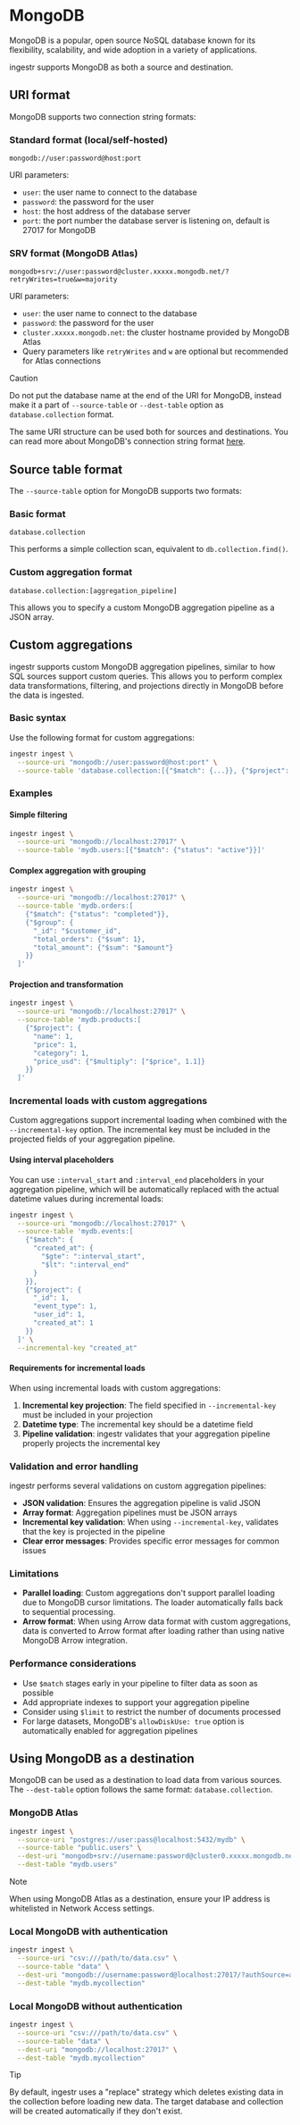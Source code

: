 # MongoDB
MongoDB is a popular, open source NoSQL database known for its flexibility, scalability, and wide adoption in a variety of applications.

ingestr supports MongoDB as both a source and destination.

## URI format

MongoDB supports two connection string formats:

### Standard format (local/self-hosted)
```plaintext
mongodb://user:password@host:port
```

URI parameters:
- `user`: the user name to connect to the database
- `password`: the password for the user
- `host`: the host address of the database server
- `port`: the port number the database server is listening on, default is 27017 for MongoDB

### SRV format (MongoDB Atlas)
```plaintext
mongodb+srv://user:password@cluster.xxxxx.mongodb.net/?retryWrites=true&w=majority
```

URI parameters:
- `user`: the user name to connect to the database
- `password`: the password for the user
- `cluster.xxxxx.mongodb.net`: the cluster hostname provided by MongoDB Atlas
- Query parameters like `retryWrites` and `w` are optional but recommended for Atlas connections

> [!CAUTION]
> Do not put the database name at the end of the URI for MongoDB, instead make it a part of `--source-table` or `--dest-table` option as `database.collection` format.

The same URI structure can be used both for sources and destinations. You can read more about MongoDB's connection string format [here](https://docs.mongodb.com/manual/reference/connection-string/).

## Source table format

The `--source-table` option for MongoDB supports two formats:

### Basic format
```plaintext
database.collection
```

This performs a simple collection scan, equivalent to `db.collection.find()`.

### Custom aggregation format
```plaintext
database.collection:[aggregation_pipeline]
```

This allows you to specify a custom MongoDB aggregation pipeline as a JSON array.

## Custom aggregations

ingestr supports custom MongoDB aggregation pipelines, similar to how SQL sources support custom queries. This allows you to perform complex data transformations, filtering, and projections directly in MongoDB before the data is ingested.

### Basic syntax

Use the following format for custom aggregations:

```bash
ingestr ingest \
  --source-uri "mongodb://user:password@host:port" \
  --source-table 'database.collection:[{"$match": {...}}, {"$project": {...}}]'
```

### Examples

#### Simple filtering
```bash
ingestr ingest \
  --source-uri "mongodb://localhost:27017" \
  --source-table 'mydb.users:[{"$match": {"status": "active"}}]'
```

#### Complex aggregation with grouping
```bash
ingestr ingest \
  --source-uri "mongodb://localhost:27017" \
  --source-table 'mydb.orders:[
    {"$match": {"status": "completed"}},
    {"$group": {
      "_id": "$customer_id",
      "total_orders": {"$sum": 1},
      "total_amount": {"$sum": "$amount"}
    }}
  ]'
```

#### Projection and transformation
```bash
ingestr ingest \
  --source-uri "mongodb://localhost:27017" \
  --source-table 'mydb.products:[
    {"$project": {
      "name": 1,
      "price": 1,
      "category": 1,
      "price_usd": {"$multiply": ["$price", 1.1]}
    }}
  ]'
```

### Incremental loads with custom aggregations

Custom aggregations support incremental loading when combined with the `--incremental-key` option. The incremental key must be included in the projected fields of your aggregation pipeline.

#### Using interval placeholders

You can use `:interval_start` and `:interval_end` placeholders in your aggregation pipeline, which will be automatically replaced with the actual datetime values during incremental loads:

```bash
ingestr ingest \
  --source-uri "mongodb://localhost:27017" \
  --source-table 'mydb.events:[
    {"$match": {
      "created_at": {
        "$gte": ":interval_start",
        "$lt": ":interval_end"
      }
    }},
    {"$project": {
      "_id": 1,
      "event_type": 1,
      "user_id": 1,
      "created_at": 1
    }}
  ]' \
  --incremental-key "created_at"
```

#### Requirements for incremental loads

When using incremental loads with custom aggregations:

1. **Incremental key projection**: The field specified in `--incremental-key` must be included in your projection
2. **Datetime type**: The incremental key should be a datetime field
3. **Pipeline validation**: ingestr validates that your aggregation pipeline properly projects the incremental key

### Validation and error handling

ingestr performs several validations on custom aggregation pipelines:

- **JSON validation**: Ensures the aggregation pipeline is valid JSON
- **Array format**: Aggregation pipelines must be JSON arrays
- **Incremental key validation**: When using `--incremental-key`, validates that the key is projected in the pipeline
- **Clear error messages**: Provides specific error messages for common issues

### Limitations

- **Parallel loading**: Custom aggregations don't support parallel loading due to MongoDB cursor limitations. The loader automatically falls back to sequential processing.
- **Arrow format**: When using Arrow data format with custom aggregations, data is converted to Arrow format after loading rather than using native MongoDB Arrow integration.

### Performance considerations

- Use `$match` stages early in your pipeline to filter data as soon as possible
- Add appropriate indexes to support your aggregation pipeline
- Consider using `$limit` to restrict the number of documents processed
- For large datasets, MongoDB's `allowDiskUse: true` option is automatically enabled for aggregation pipelines

## Using MongoDB as a destination

MongoDB can be used as a destination to load data from various sources. The `--dest-table` option follows the same format: `database.collection`.

### MongoDB Atlas

```bash
ingestr ingest \
  --source-uri "postgres://user:pass@localhost:5432/mydb" \
  --source-table "public.users" \
  --dest-uri "mongodb+srv://username:password@cluster0.xxxxx.mongodb.net/?retryWrites=true&w=majority" \
  --dest-table "mydb.users"
```

> [!NOTE]
> When using MongoDB Atlas as a destination, ensure your IP address is whitelisted in Network Access settings.

### Local MongoDB with authentication

```bash
ingestr ingest \
  --source-uri "csv:///path/to/data.csv" \
  --source-table "data" \
  --dest-uri "mongodb://username:password@localhost:27017/?authSource=admin" \
  --dest-table "mydb.mycollection"
```

### Local MongoDB without authentication

```bash
ingestr ingest \
  --source-uri "csv:///path/to/data.csv" \
  --source-table "data" \
  --dest-uri "mongodb://localhost:27017" \
  --dest-table "mydb.mycollection"
```

> [!TIP]
> By default, ingestr uses a "replace" strategy which deletes existing data in the collection before loading new data. The target database and collection will be created automatically if they don't exist.
